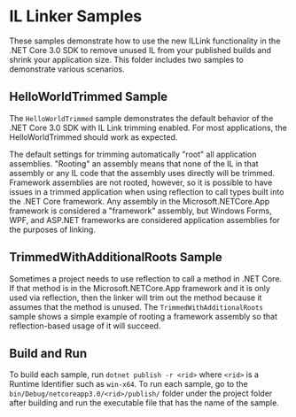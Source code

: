 # IL Linker Samples

These samples demonstrate how to use the new ILLink functionality in the .NET Core 3.0 SDK to remove unused IL from your published builds and shrink your application size. This folder includes two samples to demonstrate various scenarios.

## HelloWorldTrimmed Sample

The `HelloWorldTrimmed` sample demonstrates the default behavior of the .NET Core 3.0 SDK with IL Link trimming enabled. For most applications, the HelloWorldTrimmed should work as expected.

The default settings for trimming automatically "root" all application assemblies. "Rooting" an assembly means that none of the IL in that assembly or any IL code that the assembly uses directly will be trimmed. Framework assemblies are not rooted, however, so it is possible to have issues in a trimmed application when using reflection to call types built into the .NET Core framework. Any assembly in the Microsoft.NETCore.App framework is considered a "framework" assembly, but Windows Forms, WPF, and ASP.NET frameworks are considered application assemblies for the purposes of linking.

## TrimmedWithAdditionalRoots Sample

Sometimes a project needs to use reflection to call a method in .NET Core. If that method is in the Microsoft.NETCore.App framework and it is only used via reflection, then the linker will trim out the method because it assumes that the method is unused. The `TrimmedWithAdditionalRoots` sample shows a simple example of rooting a framework assembly so that reflection-based usage of it will succeed.

## Build and Run

To build each sample, run `dotnet publish -r <rid>` where `<rid>` is a Runtime Identifier such as `win-x64`. To run each sample, go to the `bin/Debug/netcoreapp3.0/<rid>/publish/` folder under the project folder after building and run the executable file that has the name of the sample.
